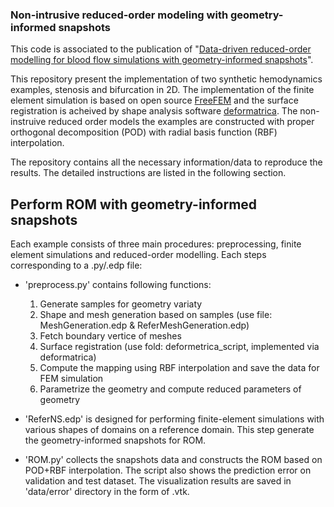 ### Non-intrusive reduced-order modeling with geometry-informed snapshots

This code is associated to the publication of "[Data-driven reduced-order modelling for blood flow simulations with geometry-informed snapshots](https://arxiv.org/abs/2302.11006)". 

This repository present the implementation of two synthetic hemodynamics examples, stenosis and bifurcation in 2D. The implementation of the finite element simulation is based on open source [FreeFEM](https://freefem.org/) and the surface registration is acheived by shape analysis software [deformatrica](https://www.deformetrica.org/). The non-instruive reduced order models the examples are constructed with proper orthogonal decomposition (POD) with radial basis function (RBF) interpolation.

The repository contains all the necessary information/data to reproduce the results. The detailed instructions are listed in the following section.

## Perform ROM with geometry-informed snapshots
Each example consists of three main procedures: preprocessing, finite element simulations and reduced-order modelling. Each steps corresponding to a .py/.edp file:
* 'preprocess.py' contains following functions:
  1. Generate samples for geometry variaty         
  2. Shape and mesh generation based on samples (use file: MeshGeneration.edp & ReferMeshGeneration.edp)
  3. Fetch boundary vertice of meshes 
  4. Surface registration (use fold: deformetrica_script, implemented via deformatrica)
  5. Compute the mapping using RBF interpolation and save the data for FEM simulation
  6. Parametrize the geometry and compute reduced parameters of geometry

* 'ReferNS.edp' is designed for performing finite-element simulations with various shapes of domains on a reference domain. This step generate the geometry-informed snapshots for ROM.

* 'ROM.py' collects the snapshots data and constructs the ROM based on POD+RBF interpolation. The script also shows the prediction error on validation and test dataset. The visualization results are saved in 'data/error' directory in the form of .vtk. 
